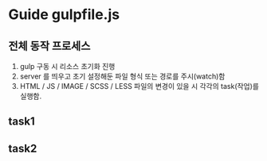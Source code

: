 # Guide gulpfile.js

## 전체 동작 프로세스
01. gulp 구동 시 리소스 초기화 진행
02. server 를 띄우고 초기 설정해둔 파일 형식 또는 경로를 주시(watch)함
03. HTML / JS / IMAGE / SCSS / LESS 파일의 변경이 있을 시 각각의 task(작업)를 실행함.

## task1


## task2

